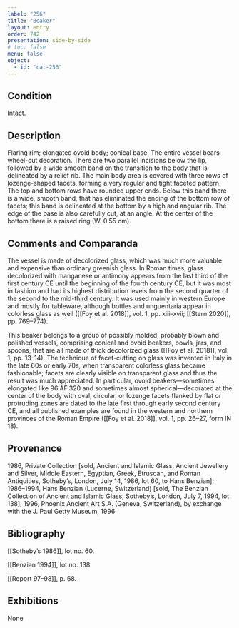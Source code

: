 ```yaml
---
label: "256"
title: "Beaker"
layout: entry
order: 742
presentation: side-by-side
# toc: false
menu: false
object:
  - id: "cat-256"
---
```


## Condition

Intact.

## Description

Flaring rim; elongated ovoid body; conical base. The entire vessel bears wheel-cut decoration. There are two parallel incisions below the lip, followed by a wide smooth band on the transition to the body that is delineated by a relief rib. The main body area is covered with three rows of lozenge-shaped facets, forming a very regular and tight faceted pattern. The top and bottom rows have rounded upper ends. Below this band there is a wide, smooth band, that has eliminated the ending of the bottom row of facets; this band is delineated at the bottom by a high and angular rib. The edge of the base is also carefully cut, at an angle. At the center of the bottom there is a raised ring (W. 0.55 cm).

## Comments and Comparanda

The vessel is made of decolorized glass, which was much more valuable and expensive than ordinary greenish glass. In Roman times, glass decolorized with manganese or antimony appears from the last third of the first century CE until the beginning of the fourth century CE, but it was most in fashion and had its highest distribution levels from the second quarter of the second to the mid-third century. It was used mainly in western Europe and mostly for tableware, although bottles and unguentaria appear in colorless glass as well ([[Foy et al. 2018]], vol. 1, pp. xiii–xvii; [[Stern 2020]], pp. 769–774).

This beaker belongs to a group of possibly molded, probably blown and polished vessels, comprising conical and ovoid beakers, bowls, jars, and spoons, that are all made of thick decolorized glass ([[Foy et al. 2018]], vol. 1, pp. 13–14). The technique of facet-cutting on glass was invented in Italy in the late 60s or early 70s, when transparent colorless glass became fashionable; facets are clearly visible on transparent glass and thus the result was much appreciated. In particular, ovoid beakers—sometimes elongated like 96.AF.320 and sometimes almost spherical—decorated at the center of the body with oval, circular, or lozenge facets flanked by flat or protruding zones are dated to the late first through early second century CE, and all published examples are found in the western and northern provinces of the Roman Empire ([[Foy et al. 2018]], vol. 1, pp. 26–27, form IN 18).

## Provenance

1986, Private Collection \[sold, Ancient and Islamic Glass, Ancient Jewellery and Silver, Middle Eastern, Egyptian, Greek, Etruscan, and Roman Antiquities, Sotheby’s, London, July 14, 1986, lot 60, to Hans Benzian\]; 1986–1994, Hans Benzian (Lucerne, Switzerland) \[sold, The Benzian Collection of Ancient and Islamic Glass, Sotheby’s, London, July 7, 1994, lot 138\]; 1996, Phoenix Ancient Art S.A. (Geneva, Switzerland), by exchange with the J. Paul Getty Museum, 1996

## Bibliography

[[Sotheby’s 1986]], lot no. 60.

[[Benzian 1994]], lot no. 138.

[[Report 97–98]], p. 68.

## Exhibitions

None